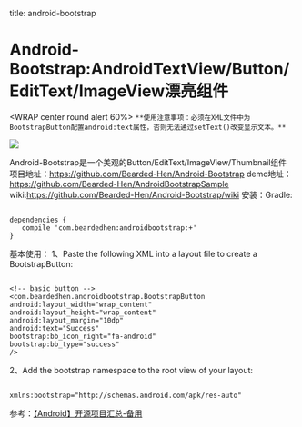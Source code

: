 title: android-bootstrap 

#  Android-Bootstrap:AndroidTextView/Button/EditText/ImageView漂亮组件 
<WRAP center round alert 60%>
` **使用注意事项：必须在XML文件中为BootstrapButton配置android:text属性，否则无法通过setText()改变显示文本。** `
</WRAP>


![](/data/dokuwiki/opensourcelearn/pasted/20150528-090859.png?200*100)


Android-Bootstrap是一个美观的Button/EditText/ImageView/Thumbnail组件
项目地址：https://github.com/Bearded-Hen/Android-Bootstrap
demo地址：https://github.com/Bearded-Hen/AndroidBootstrapSample
wiki:https://github.com/Bearded-Hen/Android-Bootstrap/wiki
安装：Gradle:
```

dependencies {
   compile 'com.beardedhen:androidbootstrap:+'
}

```
基本使用：
1、Paste the following XML into a layout file to create a BootstrapButton:
```

<!-- basic button -->
<com.beardedhen.androidbootstrap.BootstrapButton
android:layout_width="wrap_content"
android:layout_height="wrap_content"
android:layout_margin="10dp"
android:text="Success"
bootstrap:bb_icon_right="fa-android"
bootstrap:bb_type="success"
/>

```
2、Add the bootstrap namespace to the root view of your layout:
```

xmlns:bootstrap="http://schemas.android.com/apk/res-auto"

```

参考：[【Android】开源项目汇总-备用](http://www.eoeandroid.com/home.php?mod=space&uid=765778&do=blog&id=47674)